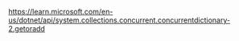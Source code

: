 

https://learn.microsoft.com/en-us/dotnet/api/system.collections.concurrent.concurrentdictionary-2.getoradd
